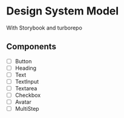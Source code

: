 # Design System Model
With Storybook and turborepo

## Components

- [ ] Button
- [ ] Heading
- [ ] Text
- [ ] TextInput
- [ ] Textarea
- [ ] Checkbox
- [ ] Avatar
- [ ] MultiStep